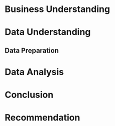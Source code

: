 # Business Understanding

# Data Understanding

## Data Preparation

# Data Analysis

# Conclusion

# Recommendation
